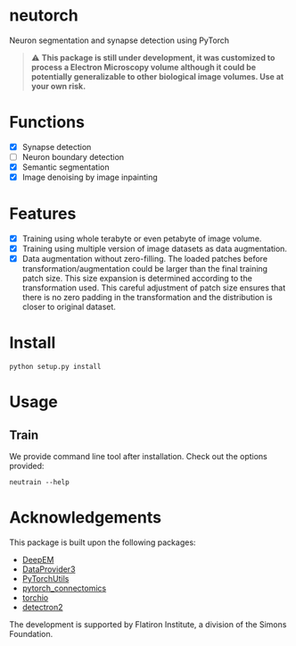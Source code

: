 # neutorch
Neuron segmentation and synapse detection using PyTorch

> :warning: **This package is still under development, it was customized to process a Electron Microscopy volume although it could be potentially generalizable to other biological image volumes. Use at your own risk.**

# Functions
- [x] Synapse detection
- [ ] Neuron boundary detection
- [x] Semantic segmentation
- [x] Image denoising by image inpainting

# Features
- [x] Training using whole terabyte or even petabyte of image volume.
- [x] Training using multiple version of image datasets as data augmentation.
- [x] Data augmentation without zero-filling. The loaded patches before transformation/augmentation could be larger than the final training patch size. This size expansion is determined according to the transformation used. This careful adjustment of patch size ensures that there is no zero padding in the transformation and the distribution is closer to original dataset.

# Install
    python setup.py install

# Usage
## Train
We provide command line tool after installation. Check out the options provided:

    neutrain --help

# Acknowledgements

This package is built upon the following packages:
- [DeepEM](https://github.com/seung-lab/DeepEM)
- [DataProvider3](https://github.com/seung-lab/DataProvider3)
- [PyTorchUtils](https://github.com/nicholasturner1/PyTorchUtils)
- [pytorch_connectomics](https://github.com/zudi-lin/pytorch_connectomics)
- [torchio](https://github.com/fepegar/torchio)
- [detectron2](https://github.com/facebookresearch/detectron2)

The development is supported by Flatiron Institute, a division of the Simons Foundation.